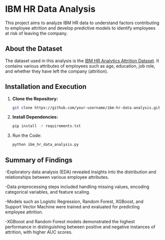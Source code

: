 # IBM HR Data Analysis

This project aims to analyze IBM HR data to understand factors contributing to employee attrition and develop predictive models to identify employees at risk of leaving the company.

## About the Dataset
The dataset used in this analysis is the [IBM HR Analytics Attrition Dataset](https://www.kaggle.com/datasets/pavansubhasht/ibm-hr-analytics-attrition-dataset). It contains various attributes of employees such as age, education, job role, and whether they have left the company (attrition).

## Installation and Execution
1. **Clone the Repository:**
   ```bash
   git clone https://github.com/your-username/ibm-hr-data-analysis.git](https://github.com/Niharrrrrr/IBM-EMPLOYEE-DATA-ANALYSIS.git

2. **Install Dependencies:**

   ```bash
   pip install -r requirements.txt

3. Run the Code:

   ```bash
   python ibm_hr_data_analysis.py

## Summary of Findings
-Exploratory data analysis (EDA) revealed insights into the distribution and relationships between various employee attributes.

-Data preprocessing steps included handling missing values, encoding categorical variables, and feature scaling.

-Models such as Logistic Regression, Random Forest, XGBoost, and Support Vector Machine were trained and evaluated for predicting employee attrition.

-XGBoost and Random Forest models demonstrated the highest performance in distinguishing between positive and negative instances of attrition, with higher AUC scores.
